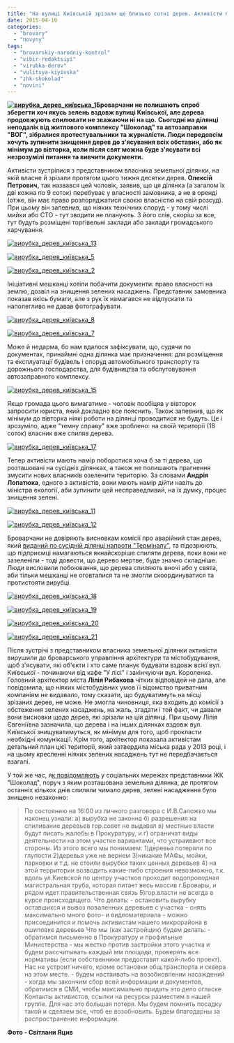 ```yaml
---
title: "На вулиці Київській зрізали ще близько сотні дерев. Активісти б'ють на сполох"
date: 2015-04-10
categories: 
  - "brovary"
  - "novyny"
tags: 
  - "brovarskiy-narodniy-kontrol"
  - "vibir-redaktsiyi"
  - "virubka-derev"
  - "vulitsya-kiyivska"
  - "zhk-shokolad"
  - "novini"
---
```


**[![вирубка_дерев_київська_1](https://mpz.brovary.org/wp-content/uploads/2015/04/07D_3499.jpg)](https://mpz.brovary.org/wp-content/uploads/2015/04/07D_3499.jpg)Броварчани не полишають спроб зберегти хоч якусь зелень вздовж вулиці Київської, але дерева продовжують спилювати не зважаючи ні на що.** **Сьогодні на ділянці неподалік від житлового комплексу "Шоколад" та автозаправки "ВОГ", зібралися протестувальники та журналісти. Люди передовсім хочуть зупинити знищення дерев до з'ясування всіх обставин, або як мінімум до вівторка, коли після свят можна буде з'ясувати всі незрозумілі питання та вивчити документи.**

Активісти зустрілися з представником власника земельної ділянки, на якій власне й зрізали протягом цього тижня десятки дерев. **Олексій Петрович,** так назвався цей чоловік, заявив, що ця ділянка (а загалом їх дві кожна по 9 соток) перебуває у власності замовника, а не в оренді (отже, він має право розпоряджатися своєю власністю на свій розсуд). При цьому він запевнив, що ніяких технічних споруд - у тому числі мийки або СТО - тут зводити не планують. З його слів, скоріш за все, тут будуть розміщені торгівельні заклади або заклади громадського харчування.

[![вирубка_дерев_київська_13](https://mpz.brovary.org/wp-content/uploads/2015/04/IMG_0577.jpg)](https://mpz.brovary.org/wp-content/uploads/2015/04/IMG_0577.jpg)

[![вирубка_дерев_київська_5](https://mpz.brovary.org/wp-content/uploads/2015/04/07D_3516.jpg)](https://mpz.brovary.org/wp-content/uploads/2015/04/07D_3516.jpg)

[![вирубка_дерев_київська_2](https://mpz.brovary.org/wp-content/uploads/2015/04/07D_3510.jpg)](https://mpz.brovary.org/wp-content/uploads/2015/04/07D_3510.jpg)

Ініціативні мешканці хотіли побачити документи: право власності на землю, дозвіл на знищення зелених насаджень. Представник замовника показав якісь бумаги, але з рук їх намагався не відпускати та наполегливо не давав фотографувати.

[![вирубка_дерев_київська_8](https://mpz.brovary.org/wp-content/uploads/2015/04/07D_3524.jpg)](https://mpz.brovary.org/wp-content/uploads/2015/04/07D_3524.jpg)

[![вирубка_дерев_київська_7](https://mpz.brovary.org/wp-content/uploads/2015/04/07D_3523.jpg)](https://mpz.brovary.org/wp-content/uploads/2015/04/07D_3523.jpg)

Може й недарма, бо нам вдалося зафіксувати, що, судячи по документах, принаймні одна ділянка має призначення: для розміщення та експлуатації будівель і споруд автомобільного транспорту та дорожнього господарства, для будівництва та обслуговування автозаправного комплексу.

[![вирубка_дерев_київська_15](https://mpz.brovary.org/wp-content/uploads/2015/04/IMG_0585.jpg)](https://mpz.brovary.org/wp-content/uploads/2015/04/IMG_0585.jpg)

Якщо громада цього вимагатиме - чоловік пообіцяв у вівторок запросити юриста, який докладно все пояснить. Також запевнив, що як мінімум до вівторка ніякі роботи на ділянці проводитися не будуть. Це і зрозуміло, адже "темну справу" вже зроблено: на своїй території (18 соток) власник вже спиляв дерева.

[![вирубка_дерев_київська_17](https://mpz.brovary.org/wp-content/uploads/2015/04/IMG_0592.jpg)](https://mpz.brovary.org/wp-content/uploads/2015/04/IMG_0592.jpg)

Тепер активісти мають намір поборотися хоча б за ті дерева, що розташовані на сусідніх ділянках, а також не полишають прагнення змусити нових власників озеленити територію. За словами **Андрія Лопатюка**, одного з активістів, вони мають намір дійти навіть до міністра екології, аби зупинити цей несправедливий, на їх думку, процес знищення зелені.

[![вирубка_дерев_київська_11](https://mpz.brovary.org/wp-content/uploads/2015/04/07D_3526.jpg)](https://mpz.brovary.org/wp-content/uploads/2015/04/07D_3526.jpg)

[![вирубка_дерев_київська_12](https://mpz.brovary.org/wp-content/uploads/2015/04/07D_3528.jpg)](https://mpz.brovary.org/wp-content/uploads/2015/04/07D_3528.jpg)

Броварчани не довіряють висновкам комісії про аварійний стан дерев, який [виданий по сусідній ділянці напроти "Терміналу"](https://mpz.brovary.org/brovarchani-obureni-masovoyu-virubkoyu-derev-po-vul-kiyivskiy-vimagayut-vid-vladi-realnih-diy/), та підозрюють, що підприємці намагаються якнайскоріше спиляти дерева, поки вони не зазеленіли - тоді довести, що дерево мертве, буде значно складніше. Люди висловили побоювання, що дерева спиляють вночі або у свята, аби тільки мешканці не оговталися та не змогли скоординуватися та протистояти вирубці.

[![вирубка_дерев_київська_18](https://mpz.brovary.org/wp-content/uploads/2015/04/07D_3505.jpg)](https://mpz.brovary.org/wp-content/uploads/2015/04/07D_3505.jpg)

[![вирубка_дерев_київська_19](https://mpz.brovary.org/wp-content/uploads/2015/04/07D_3506.jpg)](https://mpz.brovary.org/wp-content/uploads/2015/04/07D_3506.jpg)

[![вирубка_дерев_київська_20](https://mpz.brovary.org/wp-content/uploads/2015/04/07D_3507.jpg)](https://mpz.brovary.org/wp-content/uploads/2015/04/07D_3507.jpg)

[![вирубка_дерев_київська_21](https://mpz.brovary.org/wp-content/uploads/2015/04/07D_3508.jpg)](https://mpz.brovary.org/wp-content/uploads/2015/04/07D_3508.jpg)

Після зустрічі з представником власника земельної ділянки активісти вирушили до броварського управління архітектури та містобудування, щоб з'ясувати, які об'єкти і хто саме планує будувати вздовж всієї вул. Київської - починаючи від кафе "У лісі" і закінчуючи вул. Короленка. Головний архітектор міста **Лілія Рибакова** чітких відповідей не дала, але повідомила, що ніяких містобудівних умов її відомство приватним компаніям не видавало, тому сказати, що будуватимуть на місці зрізаних дерев, не може. Не змогла чиновниця, яка входить до комісії з обстеження зелених насаджень, на жаль, згадати і той факт, чи давали вони висновки щодо дерев, які зрізали на цій ділянці. При цьому Лілія Євгеніївна зазначила, що дерева і на інших ділянках вздовж вул. Київської знищуватимуться, як мінімум для того, щоб прокласти необхідні комунікації. Крім того, архітектор показала активістам детальний план цієї території, який затвердила міська рада у 2013 році, і на цьому кресленні ніяких зелених насаджень тут не передбачається взагалі.

У той же час, я[к повідомляють](https://www.facebook.com/groups/vShokolade/permalink/389261534590006/) у соціальних мережах представники ЖК "Шоколад", поруч з яким розташована земельна ділянка, де протягом останніх кількох днів спиляли чимало дерев, зелені насадження було знищено незаконно:

> По состоянию на 16:00 из личного разговора с И.В.Сапожко мы наконец узнали: а) вырубка не законна б) разрешения на спиливание деревьев гор.совет не выдавал в) местные власти будут писать жалобы в Прокуратуру, и г) ограничат виды деятельности на этом участке вариантами, что устраивают все стороны. Из этого всего мы понимаем: 1)деревья потеряли по глупости 2)деревья уже не вернем 3)никакие МАФы, мойки, парковки и т.д. не стоили вырубки таких ценных деревьев 4) на этой территории возводить какие-либо строения невозможно, т.к. вдоль ул.Киевской по центру участков проходит водопроводная магистральная труба, которая питает весь массив г.Бровары, и рядом идет правительственная связь 5)гор.власти не всегда в курсе происходящего. Что делать: - остановить вырубку оставшихся и вывоз поваленных деревьев с участка - снять максимально много фото- и видеоматериала - можно присоединится и помочь активистам нашего микрорайона в ошиповке деревьев Что мы (как застройщик) будем делать: - обратимся письменно в Прокуратуру и профильные Министерства - мы жестко против застройки этого участка и будем рассчитывать каждый мм площади, проверять все нормативы (если собственники предоставят какой-либо проект). Нас не устроит ничего, кроме остановки общ.транспорта и сквера на этом месте. - будем настаивать на возобновлении насаждений - когда мы закончим сбор всей информации и документов, обратимся в СМИ, чтобы максимально придать это дело огласке Контакты активистов, ссылки на ресурсы разместим в нашей группе. Для нас это большая потеря. Мы будем помнить посадку такой и сделаем все, чтоб ее возобновить. Будем благодарны за распространение информации.

**Фото - Світлани Яцив**
